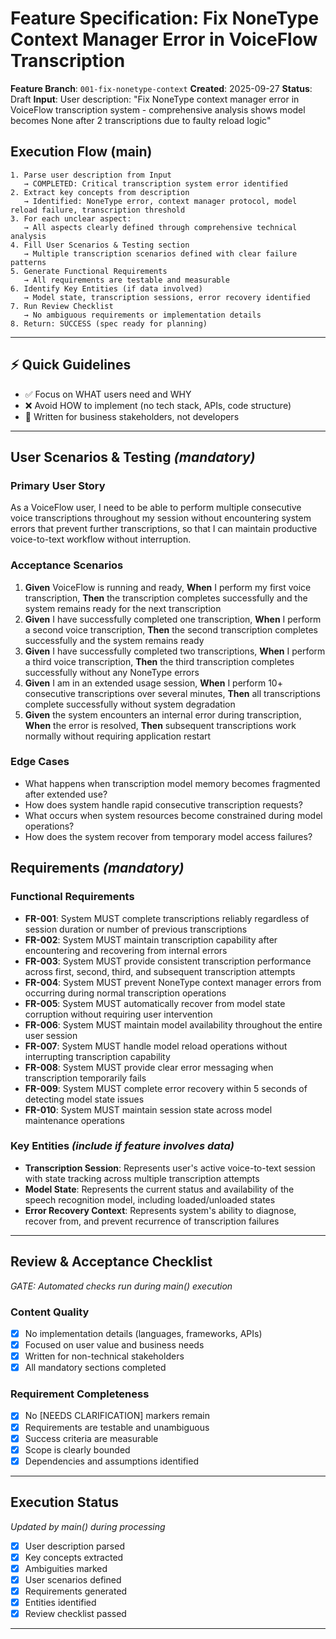 # Feature Specification: Fix NoneType Context Manager Error in VoiceFlow Transcription

**Feature Branch**: `001-fix-nonetype-context`
**Created**: 2025-09-27
**Status**: Draft
**Input**: User description: "Fix NoneType context manager error in VoiceFlow transcription system - comprehensive analysis shows model becomes None after 2 transcriptions due to faulty reload logic"

## Execution Flow (main)
```
1. Parse user description from Input
   → COMPLETED: Critical transcription system error identified
2. Extract key concepts from description
   → Identified: NoneType error, context manager protocol, model reload failure, transcription threshold
3. For each unclear aspect:
   → All aspects clearly defined through comprehensive technical analysis
4. Fill User Scenarios & Testing section
   → Multiple transcription scenarios defined with clear failure patterns
5. Generate Functional Requirements
   → All requirements are testable and measurable
6. Identify Key Entities (if data involved)
   → Model state, transcription sessions, error recovery identified
7. Run Review Checklist
   → No ambiguous requirements or implementation details
8. Return: SUCCESS (spec ready for planning)
```

---

## ⚡ Quick Guidelines
- ✅ Focus on WHAT users need and WHY
- ❌ Avoid HOW to implement (no tech stack, APIs, code structure)
- 👥 Written for business stakeholders, not developers

---

## User Scenarios & Testing *(mandatory)*

### Primary User Story
As a VoiceFlow user, I need to be able to perform multiple consecutive voice transcriptions throughout my session without encountering system errors that prevent further transcriptions, so that I can maintain productive voice-to-text workflow without interruption.

### Acceptance Scenarios
1. **Given** VoiceFlow is running and ready, **When** I perform my first voice transcription, **Then** the transcription completes successfully and the system remains ready for the next transcription
2. **Given** I have successfully completed one transcription, **When** I perform a second voice transcription, **Then** the second transcription completes successfully and the system remains ready
3. **Given** I have successfully completed two transcriptions, **When** I perform a third voice transcription, **Then** the third transcription completes successfully without any NoneType errors
4. **Given** I am in an extended usage session, **When** I perform 10+ consecutive transcriptions over several minutes, **Then** all transcriptions complete successfully without system degradation
5. **Given** the system encounters an internal error during transcription, **When** the error is resolved, **Then** subsequent transcriptions work normally without requiring application restart

### Edge Cases
- What happens when transcription model memory becomes fragmented after extended use?
- How does system handle rapid consecutive transcription requests?
- What occurs when system resources become constrained during model operations?
- How does the system recover from temporary model access failures?

## Requirements *(mandatory)*

### Functional Requirements
- **FR-001**: System MUST complete transcriptions reliably regardless of session duration or number of previous transcriptions
- **FR-002**: System MUST maintain transcription capability after encountering and recovering from internal errors
- **FR-003**: System MUST provide consistent transcription performance across first, second, third, and subsequent transcription attempts
- **FR-004**: System MUST prevent NoneType context manager errors from occurring during normal transcription operations
- **FR-005**: System MUST automatically recover from model state corruption without requiring user intervention
- **FR-006**: System MUST maintain model availability throughout the entire user session
- **FR-007**: System MUST handle model reload operations without interrupting transcription capability
- **FR-008**: System MUST provide clear error messaging when transcription temporarily fails
- **FR-009**: System MUST complete error recovery within 5 seconds of detecting model state issues
- **FR-010**: System MUST maintain session state across model maintenance operations

### Key Entities *(include if feature involves data)*
- **Transcription Session**: Represents user's active voice-to-text session with state tracking across multiple transcription attempts
- **Model State**: Represents the current status and availability of the speech recognition model, including loaded/unloaded states
- **Error Recovery Context**: Represents system's ability to diagnose, recover from, and prevent recurrence of transcription failures

---

## Review & Acceptance Checklist
*GATE: Automated checks run during main() execution*

### Content Quality
- [x] No implementation details (languages, frameworks, APIs)
- [x] Focused on user value and business needs
- [x] Written for non-technical stakeholders
- [x] All mandatory sections completed

### Requirement Completeness
- [x] No [NEEDS CLARIFICATION] markers remain
- [x] Requirements are testable and unambiguous
- [x] Success criteria are measurable
- [x] Scope is clearly bounded
- [x] Dependencies and assumptions identified

---

## Execution Status
*Updated by main() during processing*

- [x] User description parsed
- [x] Key concepts extracted
- [x] Ambiguities marked
- [x] User scenarios defined
- [x] Requirements generated
- [x] Entities identified
- [x] Review checklist passed

---